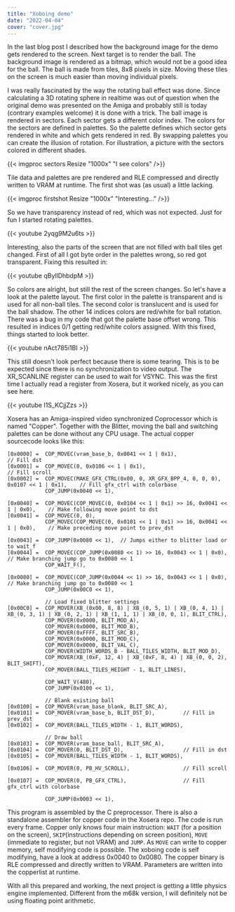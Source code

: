```yaml
---
title: "Xoboing demo"
date: "2022-04-04"
cover: "cover.jpg"
---
```


In the last blog post I described how the background image for the demo gets
rendered to the screen. Next target is to render the ball.
The background image is rendered as a bitmap, which would not be a good idea for
the ball. The ball is made from tiles, 8x8 pixels in size. Moving these tiles on
the screen is much easier than moving individual pixels.

I was really fascinated by the way the rotating ball effect was done.
Since calculating a 3D rotating sphere  in realtime was out of question when the
original demo was presented on the Amiga and probably still is today (contrary
examples welcome) it is done with a trick. The ball image is rendered in sectors.
Each sector gets a different color index. The colors for the sectors are defined
in palettes. So the palette defines which sector gets rendered in white and which
gets rendered in red. By swapping palettes you can create the illusion of rotation.
For illustration, a picture with the sectors colored in different shades.

{{< imgproc sectors Resize "1000x" "I see colors" />}}

Tile data and palettes are pre rendered and RLE compressed and directly written
to VRAM at runtime. The first shot was (as usual) a little lacking.

{{< imgproc firstshot Resize "1000x" "Interesting..." />}}

So we have transparency instead of red, which was not expected. Just for fun I
started rotating palettes.

{{< youtube 2yqg9M2u6ts >}}

Interesting, also the parts of the screen that are not filled with ball tiles get
changed. First of all I got byte order in the palettes wrong, so red got transparent.
Fixing this resulted in:

{{< youtube qByllDhbdpM >}}

So colors are alright, but still the rest of the screen changes. So let's have
a look at the palette layout. The first color in the palette is transparent and
is used for all non-ball tiles. The second color is translucent and is used for
the ball shadow. The other 14 indices colors are red/white for ball rotation.
There was a bug in my code that got the palette base offset wrong. This resulted
in indices 0/1 getting red/white colors assigned. With this fixed, things started
to look better.

{{< youtube nAct785i1BI >}}

This still doesn't look perfect because there is some tearing. This is to be expected
since there is no synchronization to video output. The XR_SCANLINE register
can be used to wait for VSYNC. This was the first time I actually read a register
from Xosera, but it worked nicely, as you can see here.

{{< youtube I1S_KCjjZzs >}}

Xosera has an Amiga-inspired video synchronized Coprocessor which is named "Copper".
Together with the Blitter, moving the ball and switching palettes can be done
without any CPU usage.
The actual copper sourcecode looks like this:
```
[0x0000] =  COP_MOVEC(vram_base_b, 0x0041 << 1 | 0x1),                                      // Fill dst
[0x0001] =  COP_MOVEC(0, 0x0106 << 1 | 0x1),                                                // Fill scroll
[0x0002] =  COP_MOVEC(MAKE_GFX_CTRL(0x00, 0, XR_GFX_BPP_4, 0, 0, 0), 0x0107 << 1 | 0x1),    // Fill gfx_ctrl with colorbase
            COP_JUMP(0x0040 << 1),

[0x0040] =  COP_MOVEC(COP_MOVEC(0, 0x0104 << 1 | 0x1) >> 16, 0x0041 << 1 | 0x0),    // Make following move point to dst
[0x0041] =  COP_MOVEC(0, 0),
            COP_MOVEC(COP_MOVEC(0, 0x0101 << 1 | 0x1) >> 16, 0x0041 << 1 | 0x0),    // Make preceding move point to prev_dst

[0x0043] =  COP_JUMP(0x0080 << 1),  // Jumps either to blitter load or to wait_f
[0x0044] =  COP_MOVEC(COP_JUMP(0x0080 << 1) >> 16, 0x0043 << 1 | 0x0),  // Make branching jump go to 0x0080 << 1
            COP_WAIT_F(),

[0x0080] =  COP_MOVEC(COP_JUMP(0x0044 << 1) >> 16, 0x0043 << 1 | 0x0),  // Make branching jump go to 0x0080 << 1
            COP_JUMP(0x00C0 << 1),

            // Load fixed blitter settings
[0x00C0] =  COP_MOVER(XB_(0x00, 8, 8) | XB_(0, 5, 1) | XB_(0, 4, 1) | XB_(0, 3, 1) | XB_(0, 2, 1) | XB_(1, 1, 1) | XB_(0, 0, 1), BLIT_CTRL),
            COP_MOVER(0x0000, BLIT_MOD_A),
            COP_MOVER(0x0000, BLIT_MOD_B),
            COP_MOVER(0xFFFF, BLIT_SRC_B),
            COP_MOVER(0x0000, BLIT_MOD_C),
            COP_MOVER(0x0000, BLIT_VAL_C),
            COP_MOVER(WIDTH_WORDS_B - BALL_TILES_WIDTH, BLIT_MOD_D),
            COP_MOVER(XB_(0xF, 12, 4) | XB_(0xF, 8, 4) | XB_(0, 0, 2), BLIT_SHIFT),
            COP_MOVER(BALL_TILES_HEIGHT - 1, BLIT_LINES),

            COP_WAIT_V(480),
            COP_JUMP(0x0100 << 1),

            // Blank existing ball
[0x0100] =  COP_MOVER(vram_base_blank, BLIT_SRC_A),
[0x0101] =  COP_MOVER(vram_base_b, BLIT_DST_D),         // Fill in prev_dst
[0x0102] =  COP_MOVER(BALL_TILES_WIDTH - 1, BLIT_WORDS),

            // Draw ball
[0x0103] =  COP_MOVER(vram_base_ball, BLIT_SRC_A),
[0x0104] =  COP_MOVER(0, BLIT_DST_D),                   // Fill in dst
[0x0105] =  COP_MOVER(BALL_TILES_WIDTH - 1, BLIT_WORDS),

[0x0106] =  COP_MOVER(0, PB_HV_SCROLL),                 // Fill scroll

[0x0107] =  COP_MOVER(0, PB_GFX_CTRL),                  // Fill gfx_ctrl with colorbase

            COP_JUMP(0x0003 << 1),
```

This program is assembled by the C preprocessor. There is also a standalone assembler
for copper code in the Xosera repo.
The code is run every frame. Copper only knows four main instruction: `WAIT` (for a
position on the screen), `SKIP`(instructions depending on screen position),
`MOVE` (immediate to register, but not VRAM) and
`JUMP`. As `MOVE` can write to copper memory, self modifying code is possible. The
xoboing code is self modifying, have a look at address 0x0040 to 0x0080.
The copper binary is RLE compressed and directly written to VRAM.
Parameters are written into the copperlist at runtime.

With all this prepared and working, the next project is getting a little physics
engine implemented. Different from the m68k version, I will definitely not be
using floating point arithmetic.
